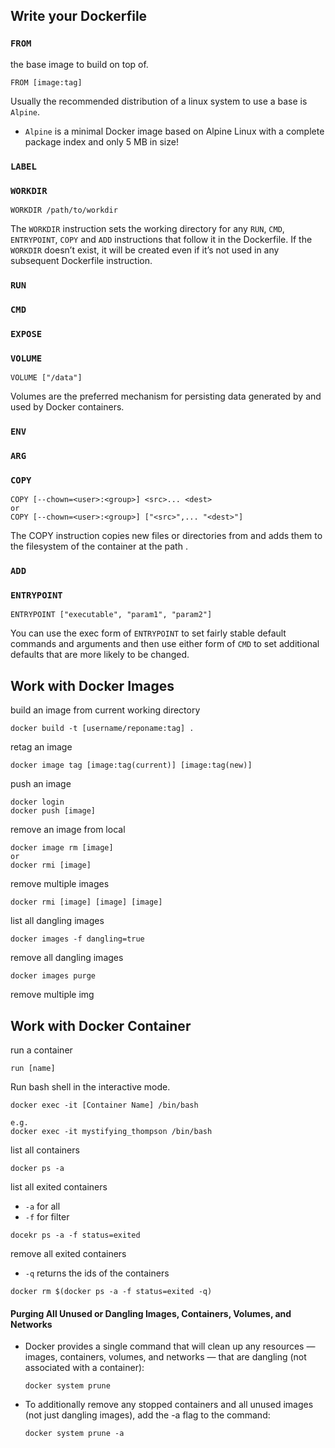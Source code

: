 


## Write your Dockerfile

### `FROM`
the base image to build on top of.
```
FROM [image:tag]
```

Usually the recommended distribution of a linux system to use a base is `Alpine`.
- `Alpine` is a minimal Docker image based on Alpine Linux with a complete package index and only 5 MB in size!


### `LABEL`
### `WORKDIR`

```
WORKDIR /path/to/workdir
```

The `WORKDIR` instruction sets the working directory for any `RUN`, `CMD`, `ENTRYPOINT`, `COPY` and `ADD` instructions that follow it in the Dockerfile. If the `WORKDIR` doesn’t exist, it will be created even if it’s not used in any subsequent Dockerfile instruction.

### `RUN`
### `CMD`
### `EXPOSE`
### `VOLUME`

```
VOLUME ["/data"]
```

Volumes are the preferred mechanism for persisting data generated by and used by Docker containers.


### `ENV`
### `ARG`
### `COPY`

```
COPY [--chown=<user>:<group>] <src>... <dest>
or
COPY [--chown=<user>:<group>] ["<src>",... "<dest>"]
```

The COPY instruction copies new files or directories from <src> and adds them to the filesystem of the container at the path <dest>.

### `ADD`
### `ENTRYPOINT`
```
ENTRYPOINT ["executable", "param1", "param2"]
```
You can use the exec form of `ENTRYPOINT` to set fairly stable default commands and arguments and then use either form of `CMD` to set additional defaults that are more likely to be changed.

















## Work with Docker Images

build an image from current working directory
```
docker build -t [username/reponame:tag] .
```

retag an image
```
docker image tag [image:tag(current)] [image:tag(new)]
```

push an image
```
docker login
docker push [image]
```

remove an image from local
```
docker image rm [image]
or
docker rmi [image]
```

remove multiple images
```
docker rmi [image] [image] [image]
```


list all dangling images
```
docker images -f dangling=true
```

remove all dangling images
```
docker images purge
```

remove multiple img







## Work with Docker Container

run a container
```
run [name]
```

Run bash shell in the interactive mode.
```
docker exec -it [Container Name] /bin/bash

e.g.
docker exec -it mystifying_thompson /bin/bash

```

list all containers
```
docker ps -a
```

list all exited containers

- `-a` for all
- `-f` for filter

```
docekr ps -a -f status=exited
```

remove all exited containers
- `-q` returns the ids of the containers

```
docker rm $(docker ps -a -f status=exited -q)
```


#### Purging All Unused or Dangling Images, Containers, Volumes, and Networks
- Docker provides a single command that will clean up any resources — images, containers, volumes, and networks — that are dangling (not associated with a container):
    ```
    docker system prune
    ```
- To additionally remove any stopped containers and all unused images (not just dangling images), add the -a flag to the command:
    ```
    docker system prune -a
    ```
